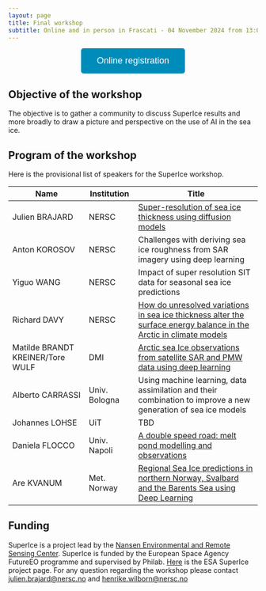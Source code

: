 ```yaml
---
layout: page
title: Final workshop
subtitle: Online and in person in Frascati - 04 November 2024 from 13:00-18:00 CET 
---
```

<div align="center">
  <a href="https://events.teams.microsoft.com/event/6eeb16e4-0b37-4a3e-8b9c-304bc06d2181@38400994-4c9c-4239-91ce-227c2f3ff292" target="_blank">
    <button style="background-color:#008CBA; color:white; padding:15px 32px; text-align:center; text-decoration:none; display:inline-block; font-size:18px; border:none; border-radius:5px; cursor:pointer;">
      Online registration
    </button>
  </a>
</div>

## Objective of the workshop
The objective is to gather a community to discuss SuperIce results and more broadly to draw a picture and perspective on the use of AI in the sea ice.

## Program of the workshop
Here is the provisional list of speakers for the SuperIce workshop.

| Name          |    Institution |                                Title |
| ------------- | -------------- | ---------- |
| Julien BRAJARD | NERSC | [Super-resolution of sea ice thickness using diffusion models](assets/abstract_brajard.md) |
| Anton KOROSOV | NERSC | Challenges with deriving sea ice roughness from SAR imagery using deep learning |
| Yiguo WANG | NERSC | Impact of super resolution SIT data for seasonal sea ice predictions |
| Richard DAVY | NERSC | [How do unresolved variations in sea ice thickness alter the surface energy balance in the Arctic in climate models](assets/abstract_davy.md) |
| Matilde BRANDT KREINER/Tore WULF | DMI | [Arctic sea Ice observations from satellite SAR and PMW data using deep learning](assets/abstract_brandt-kreiner_wulf.md) |
| Alberto CARRASSI| Univ. Bologna | Using machine learning, data assimilation and their combination to improve a new generation of sea ice models |
| Johannes LOHSE| UiT | TBD |
| Daniela FLOCCO| Univ. Napoli | [A double speed road: melt pond modelling and observations](assets/abstract_flocco.md)|
| Are KVANUM| Met. Norway | [Regional Sea Ice predictions in northern Norway, Svalbard and the Barents Sea using Deep Learning](assets/abstract_kvanum.md) |


## Funding
SuperIce is a project lead by the [Nansen Environmental and Remote Sensing Center](https://nersc.no/).
SuperIce is funded by the European Space Agency FutureEO programme and supervised by Philab. 
[Here](https://eo4society.esa.int/projects/superice/) is the ESA SuperIce project page.
For any question regarding the workshop please contact <julien.brajard@nersc.no> and <henrike.wilborn@nersc.no>
